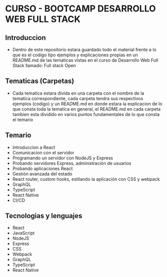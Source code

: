# CURSO - BOOTCAMP DESARROLLO WEB FULL STACK

## Introduccion
- Dentro de este repositorio estara guardado todo el material frente a lo que es el codigo tipo ejemplos y explicaciones propias en un README.md de las tematicas vistas en el curso
  de Desarrollo Web Full Stack llamado: Full stack Open

## Tematicas (Carpetas)
- Cada tematica estara divida en una carpeta con el nombre de la tematica correspondiente, cada carpeta tendra sus respectivos ejemplos (codigo) y un README.md en donde estara la explicacion
  de lo que consta toda la tematica en general, el README.md en cada carpeta tambien esta dividido en varios puntos fundamentales de lo que consta el temario

## Temario
- Introduccion a React
- Comunicacion con el servidor
- Programando un servidor con NodeJS y Express
- Probando servidores Express, administración de usuarios
- Probando aplicaciones React
- Gestión avanzada del estado
- React router, custom hooks, estilando la aplicación con CSS y webpack
- GraphQL
- TypeScript
- React Native
- CI/CD

## Tecnologias y lenguajes
- React
- JavaScript
- NodeJS
- Express
- CSS
- Webpack
- GraphQL
- TypeScript
- React Native
